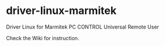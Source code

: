 # driver-linux-marmitek
Driver Linux for Marmitek PC CONTROL Universal Remote User

Check the Wiki for instruction.
